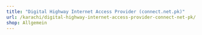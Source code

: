 ```yaml
---
title: "Digital Highway Internet Access Provider (connect.net.pk)"
url: /karachi/digital-highway-internet-access-provider-connect-net-pk/
shop: Allgemein
---
```

